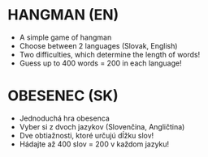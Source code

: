 # HANGMAN (EN)
- A simple game of hangman
- Choose between 2 languages (Slovak, English)
- Two difficulties, which determine the length of words!
- Guess up to 400 words = 200 in each language!


# OBESENEC (SK)
- Jednoduchá hra obesenca
- Vyber si z dvoch jazykov (Slovenčina, Angličtina)
- Dve obtiažnosti, ktoré určujú dĺžku slov!
- Hádajte až 400 slov = 200 v každom jazyku!
